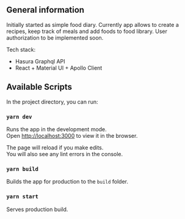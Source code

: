 
## General information

Initially started as simple food diary. Currently app allows to create a recipes, keep track of meals and add foods to food library. User authorization to be implemented soon.

Tech stack:
 - Hasura Graphql API
 - React + Material UI + Apollo Client


## Available Scripts

In the project directory, you can run:

### `yarn dev`

Runs the app in the development mode.<br />
Open [http://localhost:3000](http://localhost:3000) to view it in the browser.

The page will reload if you make edits.<br />
You will also see any lint errors in the console.

### `yarn build`

Builds the app for production to the `build` folder.<br />


### `yarn start`

Serves production build.<br />
